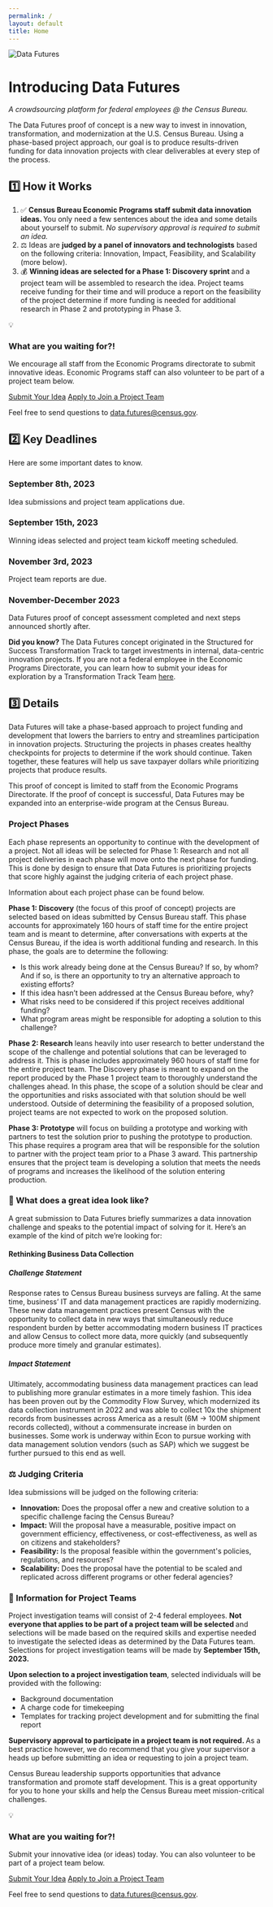 ```yaml
---
permalink: /
layout: default
title: Home
---
```

<img src="{{ site.baseurl }}/assets/img/data-futures-logo.png" alt="Data Futures" class="site-logo">
<h1 class="site-page-title">Introducing Data Futures</h1>
<p class="left-border"><em>A crowdsourcing platform for federal employees @ the Census Bureau.</em></p>
<p>
	The Data Futures proof of concept is a new way to invest in innovation, transformation, and modernization at the U.S. Census Bureau. Using a phase-based project approach, our goal is to produce results-driven funding for data innovation projects with clear deliverables at every step of the process. 
</p>
<section id="section-how-it-works">
	<h2>1️⃣ How it Works</h2>
	<ol>
		<li>
			✅ <strong>Census Bureau Economic Programs staff submit data innovation ideas. </strong>You only need a few sentences about the idea and some details about yourself to submit. <em>No supervisory approval is required to submit an idea.</em>
		</li>
		<li>
			⚖️ Ideas are
			<strong>judged by a panel of innovators and technologists</strong>
			based on the following criteria: Innovation, Impact, Feasibility, and Scalability (more below).
		</li>
		<li>
			💰 
			<strong>
				Winning ideas are selected for a Phase 1: Discovery sprint
			</strong>
			and a project team will be assembled to research the idea. Project teams receive funding for their time and will produce a report on the feasibility of the project determine if more funding is needed for additional research in Phase 2 and prototyping in Phase 3.</li>
	</ol>
	<div class="cta-container grid-container">
		<div class="col emoji-col">💡</div>
		<div class="col">
			<h3>What are you waiting for?!</h3>
			<p>We encourage all staff from the Economic Programs directorate to submit innovative ideas. Economic Programs staff can also volunteer to be part of a project team below.</p>
			<a class="button" href="https://airtable.com/appbHalGlnbgesWMy/shrVFf5AOiYfseJ0m" target="_blank">Submit Your Idea</a>
			<a class="button" href="https://airtable.com/appbHalGlnbgesWMy/shrJR9AAOjchxQLlP" target="_blank">Apply to Join a Project Team</a>
		</div>
	</div>
	<p>
		Feel free to send questions to <a href="mailto:data.futures@census.gov">data.futures@census.gov</a>.
	</p>
</section>
<section class="section-deadlines" id="section-deadlines">
	<div class="grid-container">
		<div class="col">
			<h2>2️⃣ Key Deadlines</h2>
			<p>Here are some important dates to know.</p>
		</div>
		<div class="col">
			<div class="milestone">
				<h3>September 8th, 2023</h3>
				<p>Idea submissions and project team applications due.</p>
			</div>
			<div class="milestone">
				<h3>September 15th, 2023</h3>
				<p>
					Winning ideas selected and project team kickoff meeting scheduled.
				</p>
			</div>
			<div class="milestone">
				<h3>November 3rd, 2023</h3>
				<p>Project team reports are due.</p>
			</div>
			<div class="milestone">
				<h3>November-December 2023</h3>
				<p>
					Data Futures proof of concept assessment completed and next steps announced shortly after.
				</p>
			</div>
		</div>
	</div>
</section>
<section>
	<p class="left-border">
		<strong>Did you know?</strong> The Data Futures concept originated in the Structured for Success Transformation Track to target investments in internal, data-centric innovation projects. If you are not a federal employee in the Economic Programs Directorate, you can learn how to submit your ideas for exploration by a Transformation Track Team <a href="https://uscensus.sharepoint.com/sites/Transformation" target="_blank">here</a>. 
	</p>
</section>
<section class="pilot-details">
	<h2>3️⃣ Details</h2>
	<p>
		Data Futures will take a phase-based approach to project funding and development that lowers the barriers to entry and streamlines participation in innovation projects. Structuring the projects in phases creates healthy checkpoints for projects to determine if the work should continue. Taken together, these features will help us save taxpayer dollars while prioritizing projects that produce results.
	</p>
	<p>
		This proof of concept is limited to staff from the Economic Programs Directorate. If the proof of concept is successful, Data Futures may be expanded into an enterprise-wide program at the Census Bureau. 
	</p>
	<h3>Project Phases</h3>
	<p>
		Each phase represents an opportunity to continue with the development of a project. Not all ideas will be selected for Phase 1: Research and not all project deliveries in each phase will move onto the next phase for funding. This is done by design to ensure that Data Futures is prioritizing projects that score highly against the judging criteria of each project phase.
	</p>
	<p>Information about each project phase can be found below.</p>
	<div class="left-border project-phase">
		<p>
			<strong>Phase 1: Discovery</strong> (the focus of this proof of concept) projects are selected based on ideas submitted by Census Bureau staff. This phase accounts for approximately 160 hours of staff time for the entire project team and is meant to determine, after conversations with experts at the Census Bureau, if the idea is worth additional funding and research. In this phase, the goals are to determine the following:
		</p>
		<ul>
			<li>
				Is this work already being done at the Census Bureau? If so, by whom? And if so, is there an opportunity to try an alternative approach to existing efforts?
			</li>
			<li>
				If this idea hasn’t been addressed at the Census Bureau before, why?
			</li>
			<li>
				What risks need to be considered if this project receives additional funding?
			</li> 
			<li>
				What program areas might be responsible for adopting a solution to this challenge? 
			</li>
		</ul>
	</div>
	<p class="left-border project-phase">
		<strong>Phase 2: Research</strong> leans heavily into user research to better understand the scope of the challenge and potential solutions that can be leveraged to address it. This is phase includes approximately 960 hours of staff time for the entire project team. The Discovery phase is meant to expand on the report produced by the Phase 1 project team to thoroughly understand the challenges ahead. In this phase, the scope of a solution should be clear and the opportunities and risks associated with that solution should be well understood. Outside of determining the feasibility of a proposed solution, project teams are not expected to work on the proposed solution. 
	</p>
	<p class="left-border project-phase">
		<strong>Phase 3: Prototype</strong> will focus on building a prototype and working with partners to test the solution prior to pushing the prototype to production. This phase requires a program area that will be responsible for the solution to partner with the project team prior to a Phase 3 award. This partnership ensures that the project team is developing a solution that meets the needs of programs and increases the likelihood of the solution entering production. 
	</p>
	<h3>🔎 What does a great idea look like?</h3>
	<p>
		A great submission to Data Futures briefly summarizes a data innovation challenge and speaks to the potential impact of solving for it. Here’s an example of the kind of pitch we’re looking for:
	</p>
	<div class="example-pitch left-border">
		<h4>Rethinking Business Data Collection </h4>
		<h5>Challenge Statement</h5>
		<p>
			Response rates to Census Bureau business surveys are falling. At the same time, business’ IT and data management practices are rapidly modernizing. These new data management practices present Census with the opportunity to collect data in new ways that simultaneously reduce respondent burden by better accommodating modern business IT practices and allow Census to collect more data, more quickly (and subsequently produce more timely and granular estimates). 
		</p>
		<h5>Impact Statement</h5>
		<p>
			Ultimately, accommodating business data management practices can lead to publishing more granular estimates in a more timely fashion. This idea has been proven out by the Commodity Flow Survey, which modernized its data collection instrument in 2022 and was able to collect 10x the shipment records from businesses across America as a result (6M -> 100M shipment records collected), without a commensurate increase in burden on businesses. Some work is underway within Econ to pursue working with data management solution vendors (such as SAP) which we suggest be further pursued to this end as well. 
		</p>
	</div>
	<h3>⚖️ Judging Criteria</h3>
	<p>Idea submissions will be judged on the following criteria:</p>
	<ul>
		<li>
			<strong>Innovation:</strong> Does the proposal offer a new and creative solution to a specific challenge facing the Census Bureau?
		</li>
		<li>
			<strong>Impact:</strong> Will the proposal have a measurable, positive impact on government efficiency, effectiveness, or cost-effectiveness, as well as on citizens and stakeholders?
		</li>
		<li>
			<strong>Feasibility:</strong> Is the proposal feasible within the government's policies, regulations, and resources?
		</li>
		<li>
			<strong>Scalability:</strong> Does the proposal have the potential to be scaled and replicated across different programs or other federal agencies?
		</li>
	</ul>
	<h3>🚀 Information for Project Teams</h3>
	<p>
		Project investigation teams will consist of 2-4 federal employees. 
		<strong>
			Not everyone that applies to be part of a project team will be selected
		</strong>
		and selections will be made based on the required skills and expertise needed to investigate the selected ideas as determined by the Data Futures team. Selections for project investigation teams will be made by 
		<strong>September 15th, 2023.</strong>
	</p>
	<p>
		<strong>Upon selection to a project investigation team</strong>, selected individuals will be provided with the following: 
	</p>
	<ul>
		<li>Background documentation</li>
		<li>A charge code for timekeeping</li>
		<li>
			Templates for tracking project development and for submitting the final report 
		</li>
	</ul>
	<p>
		<strong>
			Supervisory approval to participate in a project team is not required.
		</strong>
		As a best practice however, we do recommend that you give your supervisor a heads up before submitting an idea or requesting to join a project team. 
	</p>
	<p>
		Census Bureau leadership supports opportunities that advance transformation and promote staff development. This is a great opportunity for you to hone your skills and help the Census Bureau meet mission-critical challenges. 
	</p>
	<div class="cta-container grid-container">
		<div class="col emoji-col">💡</div>
		<div class="col">
			<h3>What are you waiting for?!</h3>
			<p>Submit your innovative idea (or ideas) today. You can also volunteer to be part of a project team below.</p>
			<a class="button" href="https://airtable.com/appbHalGlnbgesWMy/shrVFf5AOiYfseJ0m" target="_blank">Submit Your Idea</a>
			<a class="button" href="https://airtable.com/appbHalGlnbgesWMy/shrJR9AAOjchxQLlP" target="_blank">Apply to Join a Project Team</a>
		</div>
	</div>
	<p>
		Feel free to send questions to <a href="mailto:data.futures@census.gov">data.futures@census.gov</a>.
	</p>
</section>